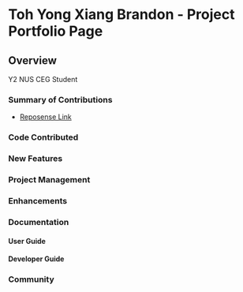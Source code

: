# Toh Yong Xiang Brandon - Project Portfolio Page

## Overview
Y2 NUS CEG Student

### Summary of Contributions

* [Reposense Link](https://nus-cs2113-ay2021s1.github.io/tp-dashboard/#breakdown=true&search=w11-3&sort=groupTitle&sortWithin=title&since=2020-09-27&timeframe=commit&mergegroup=&groupSelect=groupByRepos&checkedFileTypes=docs~functional-code~test-code~other&tabOpen=true&tabType=authorship&tabAuthor=brandontoh&tabRepo=AY2021S1-CS2113T-W11-3%2Ftp%5Bmaster%5D&authorshipIsMergeGroup=false&authorshipFileTypes=docs~functional-code~test-code)

### Code Contributed 

### New Features

### Project Management

### Enhancements

### Documentation

#### User Guide

#### Developer Guide

### Community